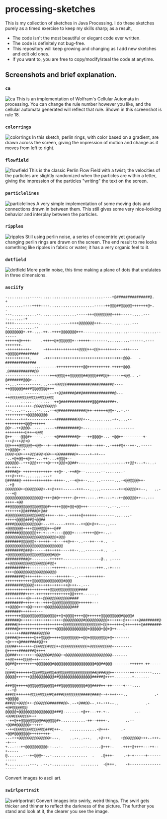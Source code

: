 # processing-sketches
This is my collection of sketches in Java Processing.
I do these sketches purely as a timed exercise to keep my skills sharp;
as a result,
- The code isn't the most beautiful or elegant code ever written.
- The code is definitely not bug-free.
- This repository will keep growing and changing as I add new sketches and edit old ones.
- If you want to, you are free to copy/modify/steal the code at anytime.

## Screenshots and brief explanation.

### `ca`
![ca](https://raw.githubusercontent.com/brandon-gong/processing-sketches/master/ca/frame.png)
This is an implementation of Wolfram's Cellular Automata in processing.  You can change the rule number however you like,
and the cellular automata generated will reflect that rule.  Shown in this screenshot is rule 18.

### `colorrings`
![colorrings](https://raw.githubusercontent.com/brandon-gong/processing-sketches/master/colorrings/frame.png)
In this sketch, perlin rings, with color based on a gradient, are drawn across the screen,
giving the impression of motion and change as it moves from left to right.

### `flowfield`
![flowfield](https://raw.githubusercontent.com/brandon-gong/processing-sketches/master/flowfield/frame.png)
This is the classic Perlin Flow Field with a twist; the velocities of the particles are slightly randomized when the
particles are within a letter, giving the impression of the particles "writing" the text on the screen.

### `particlelines`
![particlelines](https://raw.githubusercontent.com/brandon-gong/processing-sketches/master/particlelines/frame.png)
A very simple implementation of some moving dots and connections drawn in between them.  This still gives some very
nice-looking behavior and interplay between the particles.

### `ripples`
![ripples](https://raw.githubusercontent.com/brandon-gong/processing-sketches/master/ripples/frame.png)
Still using perlin noise, a series of concentric yet gradually changing perlin rings are drawn on the screen.
The end result to me looks something like ripples in fabric or water; it has a very organic feel to it.

### `dotfield`
![dotfield](https://raw.githubusercontent.com/brandon-gong/processing-sketches/master/dotfield/frame.png)
More perlin noise, this time making a plane of dots that undulates in three dimensions.

### `asciify`
```
-..........-----............................----+@###############@.       +
........----++++----....................-----++@@@##@@@@@+++++++@+.       -
---...........--................-----+++@@@@@@@@++++-----.....----.......-+
++++-----------..........----++++@@@@@@@+++-----.........----............--
@@@@@@@@+-++-...-++--++++@@@@@@@+++-----...............-------......-------
++++++@++++-    .+++++@+@@@@@@+--+++++--------..........------.----+++++++-
-++++++++++-     -+++++++++++++++@@@@+++@@++++++++---+++----+@@@@@#########
+++++++++++.     -+++++++++++++++++++++++++++++++++++@@@-   -##############
------------....-------++++++++++++@@++++++++++-+++++@@@.   .@###########@@
--------------------+++@@@@++@@@@@@##@@@@###@@+-----++@@.. .-@#######@@@+-.
--...-----------...--++@@@@@##########@###@#####@----++@@@@@@####@@@@@@@+++
.........------.....--++@@#####@##@##############@---++@@@@@@@@@@@@@@@@@@@@
..     ......---....--++@##############@@@#######+.-+++++++++++++@@@@@@@@@@
---....--.....--....--+@############@++-++++++@@+-..-.--++++++++++@@@@@@@@@
+++----+++------------+#########@@@+--..........-+-....--+++++++++@@@++++++
@@+--++@@@@-.---..----+##########@+---...........---------+++++++++@++++@@@
@++----@@@#+----..----+@########@+---++@@@@+...-+@@++---------+-+++@+++@@+@
@@++++@@@@@@++@@+--+--++########+---+++--+++-..-+++#@+--++-..-----++@@@@+-+
@@@@+@@++++@@@#@@+@@+++@@######@+-----+-++----..+@+@@++@++-...++-...+@@@+--
@@@@@@--+++@@@+++++@++++@@@+@@##+---........--..------++@@+---+--..-++-++--
#####@+-+++++++++++++-++@+-.-++#@+--.......--........-+++@++++-........---+
@#####@-+++++++++++++-++++-..--+@++--... ..------...-+@@@@@@++-        ..+@
@@@@@@@++@@@@@@@@+-++@++++------+++---.....--------+++@@@@@++--.   ..----+@
@@@@@@@@@@@@@@@@@++++@#@++++++-@++++----.-++----+--++@@@@@@++--.---++++-+@@
##@@@@@@@@@@@@@@@@@#+++++@@@+@@+@@+++---------..--..----+++++++@@#####@+@##
#@@@@@@@@@@@@@@@@@++++--++-.-+++++@++++++--------.......-+++++@@@@###@+@@##
####@@@@@@@@@@@@+---++-----++++---++@@+@++---..---+@@@@@@@++++@@@@@@@+++@##
######@@@@@@@@++-+---+----@@@@+----+++++@@++-..-@@@@@@@@@@@@@@@@@@@@@@@+@@@
#######@@@@@@+-+++++--+---++@++--..---++---+..  -@@@@@@@@@@@@@@@@@@@@@@@@@@
########@##@+-----+++++++----++--...-------+..  .-+@@@@@@@@@@@@@@@@@@@@#@@+
##########@+--------++++++-----------------@.. .----++@@@@@@@@@@@@@@@@@#@@+
#########++----------++++++---.----------+++..-+----++++@@@@@@@@@@@@@@@@@@@
########@+++++++-------++++++--..---++++++++-++++++++++++@@@@@@@@@@@@@@#@@@
########@@@@@+++++++++++++++@+++--.---++++++++++++++++++++@@@@@@@@@@@@@####
#########++++-+++++++++++++++@@++++-----.-++++++++++@++++++@@@@@@@@@@@@####
########+++++-+--++++@@@@@@@@@@@@++++++---++@@@@++++@@++++++@@@@@@@@@@@@###
#######+++++++---+++++++@@@@@@@@@@@@@@@@++@+@@@@++++@@++++++@@@@@@@@@#@@@@#
######@+++++++++++++++++++@@@@@@@@@#@@@@@@@@@@+++++++@++++++@########@+++++
#####@++++++++++++++++++++@@@@@@@@@@@@@@@@@+@@+++++++@+++++++@########++++-
#####@+++++++++++++++++@@@@@@@@@@@@@@+@@@@@+@@+@++-----+++++++########@@@@@
@####@+++++++@++@@@@+++++@@@@@@@@++@@+@@@@@@@@+@+-------+@++++@########@@++
@@@##++++++++@@@@@@#@@@++@@@@@@@@@@@@+@@@@@@@@@@+--------@+++++#######@++++
@@###+++++++++@@@@@@#@@@@++@@@@@@@@@@@@@@@@@@@@@-------++@@++++@@@@+++-----
@@##@+++++++++@@@@@@@#@@@@@@@@@@@@@@@@@@#@@##@@@--------++++++-++------... 
@@##@+++++++@@@@@@@@@@#@@@@@@@@@@@@@@@@##@###@@++-------++--------....     
@@@@@++++++@@@@@@@@@@@##@@@@@@@@@@@@@@@#####@++++--------+----...         .
###@@+++++@@@@@@@@@@@@###@@@@@@@@@@@#@@####++-++-----+---....         .--+@
###@@++++++@@@@@@@@@#@####@@@@@@@@####@###@--+-+++---..            .-+@@@@@
###@@+@@@@+++@@@@@@@######@@-.--+@##@@--.++-+++--..            .-+@#@@@@@@@
@@@@@+@@@@@@@@@@@@@@@@###@-.....--+@++---++-+-.           ..-+@@#@@@@@@@+++
--++@++@@@@@@@@@##@@@@@#+...........-++--++++-.       ..--+@@##@@@@@@++++++
--++@@@@@@@@@@@@@@###@++-.   ............-@+++-     .-+@@#@@@@@@@+++++++++-
---+++@@@@@@@@@@@@@@+---.    ..--..---.  .+@+++.    +@@@@@@@@+++--+++--+---
+...---++@@@@@@@@@@--...-.   ......--......@+++-.   .++++@++++---++--+-----
@.......---++@@@+-..-...... .........  .   .@+++-    .-+-+-----+-----------
+..........---. .--.-..........   ........  -@+++.    -+-------------------
```
Convert images to ascii art.

### `swirlportrait`
![swirlportrait](https://raw.githubusercontent.com/brandon-gong/processing-sketches/master/swirlportrait/frame.png)
Convert images into swirly, weird things.  The swirl gets thicker and thinner to reflect the darkness of the
picture.  The further you stand and look at it, the clearer you see the image.

